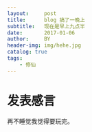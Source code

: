```yaml
---
layout:     post
title:      blog 搞了一晚上
subtitle:   现在是早上九点半
date:       2017-01-06
author:     BY
header-img: img/hehe.jpg
catalog: true
tags:
    - 修仙
---
```

# 发表感言

再不睡觉我觉得要玩完。